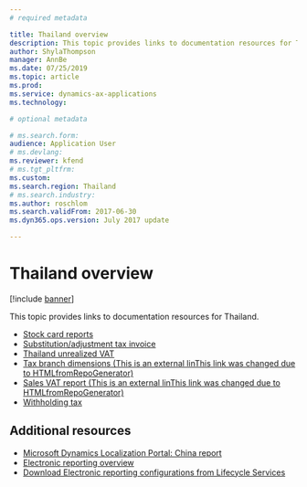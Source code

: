 ```yaml
---
# required metadata

title: Thailand overview
description: This topic provides links to documentation resources for Thailand. 
author: ShylaThompson
manager: AnnBe
ms.date: 07/25/2019
ms.topic: article
ms.prod: 
ms.service: dynamics-ax-applications
ms.technology: 

# optional metadata

# ms.search.form: 
audience: Application User
# ms.devlang: 
ms.reviewer: kfend
# ms.tgt_pltfrm: 
ms.custom: 
ms.search.region: Thailand
# ms.search.industry: 
ms.author: roschlom
ms.search.validFrom: 2017-06-30
ms.dyn365.ops.version: July 2017 update

---
```


# Thailand overview

[!include [banner](../includes/banner.md)]

This topic provides links to documentation resources for Thailand. 

- [Stock card reports](apac-tha-stock-card-reports.md)
- [Substitution/adjustment tax invoice](apac-tha-substitution-and-adjustment-invoices.md)
- [Thailand unrealized VAT](apac-tha-unrealized-vat.md)
- [Tax branch dimensions (This is an external linThis link was changed due to HTMLfromRepoGenerator)](https://docs.wika.com/en-us/dynamics365/supply-chain/finance/localizations/apac-tha-tax-branch-dimensions)
- [Sales VAT report (This is an external linThis link was changed due to HTMLfromRepoGenerator)](https://docs.wika.com/en-us/dynamics365/supply-chain/finance/localizations/apac-tha-sales-vat-report)
- [Withholding tax](apac-tha-withholding-tax.md)

## Additional resources
- [Microsoft Dynamics Localization Portal: China report](https://mbs.microsoft.com/files/customer/AX/Support/supportnews/thailand.html)
- [Electronic reporting overview](../../dev-itpro/analytics/general-electronic-reporting.md)
- [Download Electronic reporting configurations from Lifecycle Services](../../dev-itpro/analytics/download-electronic-reporting-configuration-lcs.md)
